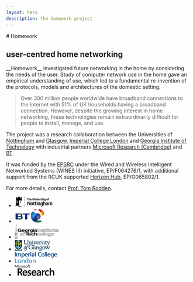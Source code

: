 ```yaml
---
layout: hero
description: the homework project
---
```


<div class="hero-unit" markdown="1">
# Homework

## user-centred home networking
</div>

<div class="span10 offset1" markdown="1">
  __Homework__ investigated future networking in the home by considering the
  needs of the user. Study of computer network use in the home gave an empirical
  understanding of use, which led to a fundamental re-invention of the
  protocols, models and architectures of the domestic setting.
  <blockquote>
    <p>
      Over 300 million people worldwide have broadband connections to the
      Internet with 51% of UK households having a broadband connection. However,
      despite the growing interest in home networking, these technologies remain
      extraordinarily difficult for people to install, manage, and use.
    </p>
  </blockquote>

  The project was a research collaboration between the Universities of
  [Nottingham](http://www.mrl.nottingham.ac.uk) and
  [Glasgow](http://www.dcs.gla.ac.uk/research/), [Imperial College
  London](http://www-dse.doc.ic.ac.uk/cgi-bin/moin.cgi/DSE_Home_Page) and
  [Georgia Institute of Technology](http://www.gvu.gatech.edu/) with industrial
  partners [Microsoft Research
  (Cambridge)](http://research.microsoft.com/cambridge/) and
  [BT](http://www.btplc.com/Innovation/).

  It was funded by the [EPSRC](http://www.epsrc.ac.uk) under the Wired and
  Wireless Intelligent Networked Systems (WINES III) initiative, EP/F064276/1,
  with additional support from the RCUK supported [Horizon
  Hub](http://www.horizon.ac.uk), EP/G065802/1.

  <a name="contact"> </a>
  For more details, contact [Prof. Tom Rodden][tar].

  [tar]: mailto:tom.rodden@nottingham.ac.uk

</div>

<div markdown="1" class="span10 offset1 logos">
  <ul class="thumbnails">
    <li class="span2">
      <div class="thumbnail">
        <a href="http://www.mrl.nottingham.ac.uk/">
          <img src="/img/uon.png" alt="">
        </a>
      </div>
    </li>
    <li class="span2">
      <div class="thumbnail">
        <a href="http://www.btplc.com/Innovation/">
          <img src="/img/bt.png" alt="">
        </a>
      </div>
    </li>
    <li class="span2">
      <div class="thumbnail">
        <a href="http://www.gvu.gatech.edu/">
          <img src="/img/gatech.png" alt="">
        </a>
      </div>
    </li>
    <li class="span2">
      <div class="thumbnail">
        <a href="http://www.dcs.gla.ac.uk/research/">
          <img src="/img/glasgow.png" alt="">
        </a>
      </div>
    </li>
    <li class="span2">
      <div class="thumbnail">
        <a href="http://www-dse.doc.ic.ac.uk/cgi-bin/moin.cgi/DSE_Home_Page">
          <img src="/img/imperial.png" alt="">
        </a>
      </div>
    </li>
    <li class="span2">
      <div class="thumbnail">
        <a href="http://research.microsoft.com/cambridge/">
          <img src="/img/microsoft.png" alt="">
        </a>
      </div>
    </li>
  </ul>
</div>
